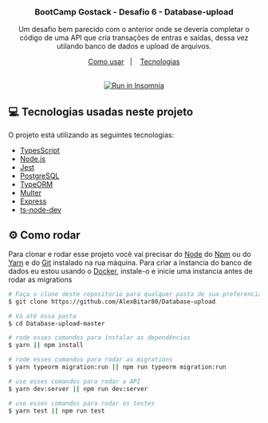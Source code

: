 <h3 align="center">
	BootCamp Gostack - Desafio 6 - Database-upload
</h3>
<p align="center">
  Um desafio bem parecido com o anterior onde se deveria completar o código de uma API que cria transações de entras e saídas, dessa vez utilando banco de dados e upload de arquivos.
</p>

<p align="center">
  <a href="#gear-como-rodar">Como usar</a>&nbsp;&nbsp;&nbsp;|&nbsp;&nbsp;&nbsp;
  <a href="#computer-tecnologias-usadas-neste-projeto">Tecnologias</a>
</p>

</br>

<div align="center">
  <a href="https://insomnia.rest/run/?label=Desafio%20Database-upload&uri=https%3A%2F%2Fgithub.com%2FAlexBitar80%2FDatabase-upload%2Fblob%2Fmaster%2FInsomnia_2020-11-25.json" target="_blank"><img src="https://insomnia.rest/images/run.svg" alt="Run in Insomnia"></a>
</div>

## :computer: Tecnologias usadas neste projeto

O projeto está utilizando as seguintes tecnologias:

-  [TypesScript](https://www.typescriptlang.org/)
-  [Node.js](https://nodejs.org/en/)
-  [Jest](https://jestjs.io/)
-  [PostgreSQL](https://www.postgresql.org/)
-  [TypeORM](https://typeorm.io/#/)
-  [Multer](https://www.npmjs.com/package/multer)
-  [Express](https://expressjs.com/pt-br/)
-  [ts-node-dev](https://www.npmjs.com/package/ts-node-dev)

## :gear: Como rodar

Para clonar e rodar esse projeto você vai precisar do [Node](https://nodejs.org/en/) do [Npm](https://www.npmjs.com/get-npm) ou do [Yarn](https://yarnpkg.com/) e do [Git](https://git-scm.com/) instalado na rua máquina.
Para criar a instancia do banco de dados eu estou usando o [Docker](https://docs.docker.com/get-docker/), instale-o e inicie uma instancia antes de rodar as migrations

```bash
# Faça o clone deste repositório para qualquer pasta de sua preferencia
$ git clone https://github.com/AlexBitar80/Database-upload

# Vá até essa pasta
$ cd Database-upload-master

# rode esses comandos para instalar as dependências
$ yarn || npm install

# rode esses comandos para rodar as migrations
$ yarn typeorm migration:run || npm run typeorm migration:run

# use esses comandos para rodar a API
$ yarn dev:server || npm run dev:server

# use esses comandos para rodar os testes
$ yarn test || npm run test

```
